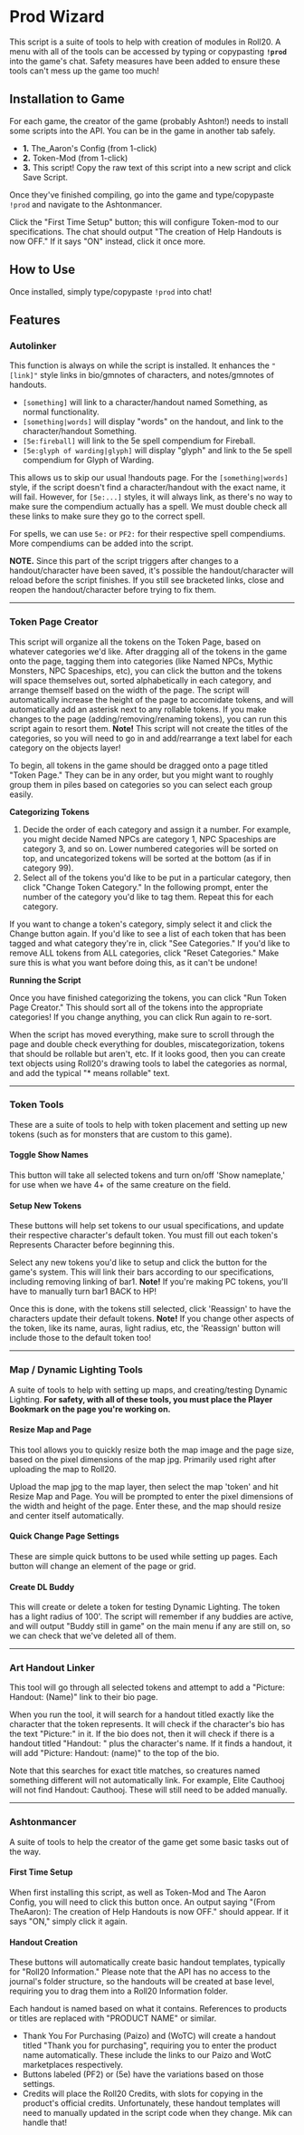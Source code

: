 # Prod Wizard
This script is a suite of tools to help with creation of modules in Roll20. A menu with all of the tools can be accessed by typing or copypasting **`!prod`** into the game's chat. Safety measures have been added to ensure these tools can't mess up the game too much!

## Installation to Game
For each game, the creator of the game (probably Ashton!) needs to install some scripts into the API. You can be in the game in another tab safely.

* **1.** The_Aaron's Config (from 1-click)
* **2.** Token-Mod (from 1-click)
* **3.** This script! Copy the raw text of this script into a new script and click Save Script.

Once they've finished compiling, go into the game and type/copypaste `!prod` and navigate to the Ashtonmancer. 

Click the "First Time Setup" button; this will configure Token-mod to our specifications. The chat should output "The creation of Help Handouts is now OFF." If it says "ON" instead, click it once more. 

## How to Use
Once installed, simply type/copypaste `!prod` into chat!

## Features

### Autolinker
This function is always on while the script is installed. It enhances the `"[link]"` style links in bio/gmnotes of characters, and notes/gmnotes of handouts.
* `[something]` will link to a character/handout named Something, as normal functionality.
* `[something|words]` will display "words" on the handout, and link to the character/handout Something.
* `[5e:fireball]` will link to the 5e spell compendium for Fireball.
* `[5e:glyph of warding|glyph]` will display "glyph" and link to the 5e spell compendium for Glyph of Warding.

This allows us to skip our usual !handouts page. For the `[something|words]` style, if the script doesn't find a character/handout with the exact name, it will fail. However, for `[5e:...]` styles, it will always link, as there's no way to make sure the compendium actually has a spell. We must double check all these links to make sure they go to the correct spell.

For spells, we can use `5e:` or `PF2:` for their respective spell compendiums. More compendiums can be added into the script.

**NOTE.** Since this part of the script triggers after changes to a handout/character have been saved, it's possible the handout/character will reload before the script finishes. If you still see bracketed links, close and reopen the handout/character before trying to fix them.

---
### Token Page Creator
This script will organize all the tokens on the Token Page, based on whatever categories we'd like. After dragging all of the tokens in the game onto the page, tagging them into categories (like Named NPCs, Mythic Monsters, NPC Spaceships, etc), you can click the button and the tokens will space themselves out, sorted alphabetically in each category, and arrange themself based on the width of the page. The script will automatically increase the height of the page to accomidate tokens, and will automatically add an asterisk next to any rollable tokens. If you make changes to the page (adding/removing/renaming tokens), you can run this script again to resort them. **Note!** This script will not create the titles of the categories, so you will need to go in and add/rearrange a text label for each category on the objects layer! 

To begin, all tokens in the game should be dragged onto a page titled "Token Page." They can be in any order, but you might want to roughly group them in piles based on categories so you can select each group easily.

**Categorizing Tokens**

1. Decide the order of each category and assign it a number. For example, you might decide Named NPCs are category 1, NPC Spaceships are category 3, and so on. Lower numbered categories will be sorted on top, and uncategorized tokens will be sorted at the bottom (as if in category 99).
2. Select all of the tokens you'd like to be put in a particular category, then click "Change Token Category." In the following prompt, enter the number of the category you'd like to tag them. Repeat this for each category.

If you want to change a token's category, simply select it and click the Change button again. If you'd like to see a list of each token that has been tagged and what category they're in, click "See Categories." 
If you'd like to remove ALL tokens from ALL categories, click "Reset Categories." Make sure this is what you want before doing this, as it can't be undone! 

**Running the Script**

Once you have finished categorizing the tokens, you can click "Run Token Page Creator." This should sort all of the tokens into the appropriate categories! If you change anything, you can click Run again to re-sort. 

When the script has moved everything, make sure to scroll through the page and double check everything for doubles, miscategorization, tokens that should be rollable but aren't, etc. If it looks good, then you can create text objects using Roll20's drawing tools to label the categories as normal, and add the typical "* means rollable" text.

---
### Token Tools
These are a suite of tools to help with token placement and setting up new tokens (such as for monsters that are custom to this game).

#### Toggle Show Names
This button will take all selected tokens and turn on/off 'Show nameplate,' for use when we have 4+ of the same creature on the field.  

#### Setup New Tokens
These buttons will help set tokens to our usual specifications, and update their respective character's default token. You must fill out each token's Represents Character before beginning this.

Select any new tokens you'd like to setup and click the button for the game's system. This will link their bars according to our specifications, including removing linking of bar1. **Note!** If you're making PC tokens, you'll have to manually turn bar1 BACK to HP!

Once this is done, with the tokens still selected, click 'Reassign' to have the characters update their default tokens. **Note!** If you change other aspects of the token, like its name, auras, light radius, etc, the 'Reassign' button will include those to the default token too!

---
### Map / Dynamic Lighting Tools
A suite of tools to help with setting up maps, and creating/testing Dynamic Lighting.
**For safety, with all of these tools, you must place the Player Bookmark on the page you're working on.**

#### Resize Map and Page
This tool allows you to quickly resize both the map image and the page size, based on the pixel dimensions of the map jpg. Primarily used right after uploading the map to Roll20. 

Upload the map jpg to the map layer, then select the map 'token' and hit Resize Map and Page.
You will be prompted to enter the pixel dimensions of the width and height of the page. Enter these, and the map should resize and center itself automatically.

#### Quick Change Page Settings
These are simple quick buttons to be used while setting up pages. Each button will change an element of the page or grid.

#### Create DL Buddy
This will create or delete a token for testing Dynamic Lighting. The token has a light radius of 100'. The script will remember if any buddies are active, and will output "Buddy still in game" on the main menu if any are still on, so we can check that we've deleted all of them.

---
### Art Handout Linker
This tool will go through all selected tokens and attempt to add a "Picture: Handout: (Name)" link to their bio page. 

When you run the tool, it will search for a handout titled exactly like the character that the token represents. It will check if the character's bio has the text "Picture:" in it. If the bio does not, then it will check if there is a handout titled "Handout: " plus the character's name. If it finds a handout, it will add "Picture: Handout: (name)" to the top of the bio.

Note that this searches for exact title matches, so creatures named something different will not automatically link. For example, Elite Cauthooj will not find Handout: Cauthooj. These will still need to be added manually.

---
### Ashtonmancer
A suite of tools to help the creator of the game get some basic tasks out of the way.

#### First Time Setup
When first installing this script, as well as Token-Mod and The Aaron Config, you will need to click this button once. An output saying "(From TheAaron): The creation of Help Handouts is now OFF." should appear. If it says "ON," simply click it again.

#### Handout Creation
These buttons will automatically create basic handout templates, typically for "Roll20 Information." Please note that the API has no access to the journal's folder structure, so the handouts will be created at base level, requiring you to drag them into a Roll20 Information folder.

Each handout is named based on what it contains. References to products or titles are replaced with "PRODUCT NAME" or similar.
* Thank You For Purchasing (Paizo) and (WoTC) will create a handout titled "Thank you for purchasing", requiring you to enter the product name automatically. These include the links to our Paizo and WotC marketplaces respectively.
* Buttons labeled (PF2) or (5e) have the variations based on those settings. 
* Credits will place the Roll20 Credits, with slots for copying in the product's official credits.
Unfortunately, these handout templates will need to manually updated in the script code when they change. Mik can handle that!
